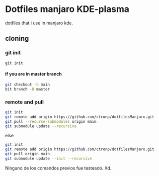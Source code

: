 # Dotfiles manjaro KDE-plasma

dotfiles that i use in manjaro kde.

## cloning

### git init

```
git init
```

#### if you are in master branch

```bash
git checkout -b main
bit branch -D master
```

### remote and pull

```bash
git init
git remote add origin https://github.com/ctronp/dotfilesManjaro.git
git pull --recurse-submodules origin main
git submodule update --recursive
```

else

```bash
git init
git remote add origin https://github.com/ctronp/dotfilesManjaro.git
git pull origin main
git submodule update --init --recursive
```

Ninguno de los comandos previos fue testeado. Xd.
